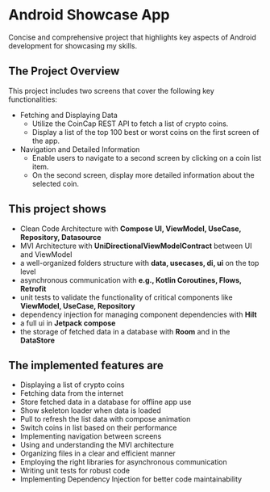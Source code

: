 # Android Showcase App

Concise and comprehensive project that highlights key aspects of Android development for showcasing my skills.

## The Project Overview

<!-- TODO insert screenshots and video here --->

This project includes two screens that cover the following key functionalities:

* Fetching and Displaying Data
  * Utilize the CoinCap REST API to fetch a list of crypto coins.
  * Display a list of the top 100 best or worst coins on the first screen of the app.
* Navigation and Detailed Information
  * Enable users to navigate to a second screen by clicking on a coin list item.
  * On the second screen, display more detailed information about the selected coin.

## This project shows

* Clean Code Architecture with **Compose UI, ViewModel, UseCase, Repository, Datasource**
* MVI Architecture with **UniDirectionalViewModelContract** between UI and ViewModel 
* a well-organized folders structure with **data, usecases, di, ui** on the top level
* asynchronous communication with **e.g., Kotlin Coroutines, Flows, Retrofit**
* unit tests to validate the functionality of critical components like **ViewModel, UseCase, Repository**
* dependency injection for managing component dependencies with **Hilt**
* a full ui in **Jetpack compose**
* the storage of fetched data in a database with **Room** and in the **DataStore**

## The implemented features are

* Displaying a list of crypto coins
* Fetching data from the internet
* Store fetched data in a database for offline app use
* Show skeleton loader when data is loaded
* Pull to refresh the list data with compose animation
* Switch coins in list based on their performance
* Implementing navigation between screens
* Using and understanding the MVI architecture
* Organizing files in a clear and efficient manner
* Employing the right libraries for asynchronous communication
* Writing unit tests for robust code
* Implementing Dependency Injection for better code maintainability